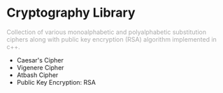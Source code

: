 <h1 class="font-family: verdana">Cryptography Library</h1>
<p style="color: darkgrey;">Collection of various monoalphabetic and polyalphabetic substitution ciphers along with public key encryption (RSA) algorithm implemented in c++.</p>
<ul>
    <li>Caesar's Cipher</li>
    <li>Vigenere Cipher</li>
    <li>Atbash Cipher</li>
    <li>Public Key Encryption: RSA</li>
</ul>
    